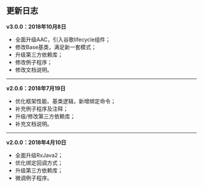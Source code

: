 ## 更新日志
**v3.0.0：2018年10月8日**

- 全面升级AAC，引入谷歌lifecycle组件；
- 修改Base基类，满足新一套模式；
- 升级第三方依赖库；
- 修改例子程序；
- 修改文档说明。
***
**v2.0.6：2018年7月19日**

- 优化框架性能、基类逻辑，新增绑定命令；
- 补充例子程序及注释；
- 升级/修改第三方依赖库；
- 补充文档说明。
***
**v2.0.0：2018年4月10日**

- 全面升级RxJava2；
- 优化绑定回调方式；
- 升级第三方依赖库；
- 微调例子程序。
